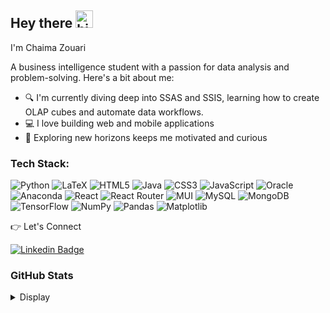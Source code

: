## Hey there <img src="https://user-images.githubusercontent.com/1303154/88677602-1635ba80-d120-11ea-84d8-d263ba5fc3c0.gif" width="28px" height="28px" alt="hi">

I'm Chaima Zouari

A business intelligence student with a passion for data analysis and problem-solving. Here's a bit about me:

- 🔍 I'm currently diving deep into SSAS and SSIS, learning how to create OLAP cubes and automate data workflows.
- 💻 I love building web and mobile applications 
- 🔭 Exploring new horizons keeps me motivated and curious


### Tech Stack:


![Python](https://img.shields.io/badge/python-3670A0?style=flat-square&logo=python&logoColor=ffdd54) ![LaTeX](https://img.shields.io/badge/latex-%23008080.svg?style=flat-square&logo=latex&logoColor=white) ![HTML5](https://img.shields.io/badge/html5-%23E34F26.svg?style=flat-square&logo=html5&logoColor=white) ![Java](https://img.shields.io/badge/java-%23ED8B00.svg?style=flat-square&logo=openjdk&logoColor=white) ![CSS3](https://img.shields.io/badge/css3-%231572B6.svg?style=flat-square&logo=css3&logoColor=white) ![JavaScript](https://img.shields.io/badge/javascript-%23323330.svg?style=flat-square&logo=javascript&logoColor=%23F7DF1E) ![Oracle](https://img.shields.io/badge/Oracle-F80000?style=flat-square&logo=oracle&logoColor=white) ![Anaconda](https://img.shields.io/badge/Anaconda-%2344A833.svg?style=flat-square&logo=anaconda&logoColor=white) ![React](https://img.shields.io/badge/react-%2320232a.svg?style=flat-square&logo=react&logoColor=%2361DAFB) ![React Router](https://img.shields.io/badge/React_Router-CA4245?style=flat-square&logo=react-router&logoColor=white) ![MUI](https://img.shields.io/badge/MUI-%230081CB.svg?style=flat-square&logo=mui&logoColor=white) ![MySQL](https://img.shields.io/badge/mysql-%2300000f.svg?style=flat-square&logo=mysql&logoColor=white) ![MongoDB](https://img.shields.io/badge/MongoDB-%234ea94b.svg?style=flat-square&logo=mongodb&logoColor=white) ![TensorFlow](https://img.shields.io/badge/TensorFlow-%23FF6F00.svg?style=flat-square&logo=TensorFlow&logoColor=white) ![NumPy](https://img.shields.io/badge/numpy-%23013243.svg?style=flat-square&logo=numpy&logoColor=white) ![Pandas](https://img.shields.io/badge/pandas-%23150458.svg?style=flat-square&logo=pandas&logoColor=white) ![Matplotlib](https://img.shields.io/badge/Matplotlib-%23ffffff.svg?style=flat-square&logo=Matplotlib&logoColor=black)

👉 Let's Connect 

 [![Linkedin Badge](https://img.shields.io/badge/LinkedIn-%230077B5.svg?style=flat&labelColor=0e76a8&logo=linkedin&logoColor=white)](https://www.linkedin.com/in/chaima-zouari-13b375202/) 

### GitHub Stats 

<details>
<summary>
  Display 
</summary>

<br >

![](https://github-readme-stats.vercel.app/api?username=zchaima&theme=dark&hide_border=false&include_all_commits=false&count_private=false)<br/>
![](https://github-readme-streak-stats.herokuapp.com/?user=zchaima&theme=dark&hide_border=false)<br/>
![](https://github-readme-stats.vercel.app/api/top-langs/?username=zchaima&theme=dark&hide_border=false&include_all_commits=false&count_private=false&layout=compact)


#### Top Contributed Repo
![](https://github-contributor-stats.vercel.app/api?username=zchaima&limit=5&theme=tokyonight&combine_all_yearly_contributions=true)

<!-- Proudly created with GPRM ( https://gprm.itsvg.in ) -->
